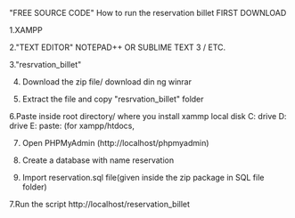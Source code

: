 "FREE SOURCE CODE" How to run the reservation billet
FIRST DOWNLOAD


1.XAMPP

2."TEXT EDITOR" NOTEPAD++ OR SUBLIME TEXT 3 / ETC.

3."resrvation_billet"

4. Download the zip file/ download din ng winrar

5. Extract the file and copy "resrvation_billet" folder

6.Paste inside root directory/ where you install xammp local disk C: drive D: drive E: paste: (for xampp/htdocs, 

7. Open PHPMyAdmin (http://localhost/phpmyadmin)

8. Create a database with name reservation

6. Import reservation.sql file(given inside the zip package in SQL file folder)

7.Run the script http://localhost/reservation_billet


